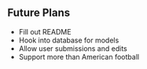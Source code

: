 ## Future Plans

* Fill out README
* Hook into database for models
* Allow user submissions and edits
* Support more than American football

